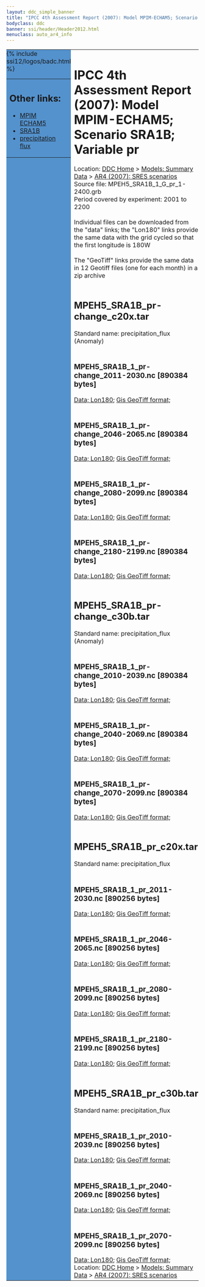 ```yaml
---
layout: ddc_simple_banner
title: "IPCC 4th Assessment Report (2007): Model MPIM-ECHAM5; Scenario SRA1B; Variable pr"
bodyclass: ddc
banner: ssi/header/Header2012.html
menuclass: auto_ar4_info
---
```



<table width="100%" border="0" cellspacing="0" cellpadding="0" style="border-collapse: collapse;">
<tr style="margin:0;padding:0;border:0;">
<td style="margin:0;padding:0;border:0;height:1pt;width:150pt;background:#5492CD;" valign="top" >

<div id="lh-col2" class="auto_ar4_info">
<table class="menumain" bgcolor="#5492CD" cellspacing="0" width="100%" border="0">
<tr><td>
<h2> Other links:</h2>
<ul>
<li><a href="/auto/ar4/model-MPIM-ECHAM5.html">MPIM<br/>ECHAM5</a></li>
<li><a href="/auto/ar4/scenario-SRA1B.html">SRA1B</a></li>
<li><a href="/auto/ar4/var-precipitation_flux.html">precipitation flux</a></li>
</ul>
</td></tr>
{% include ssi12/logos/badc.html %}
</table>
</div>
</td>
<td><h1>IPCC 4th Assessment Report (2007): Model MPIM-ECHAM5; Scenario SRA1B; Variable pr</h1>

<!-- Breadcrumb1 -->
<div id="breadcrumb1" align="left">
Location: <a href="/index.html">DDC Home</a> > <a href="/sim/gcm_clim/">Models: Summary Data</a>
> <a href="/sim/gcm_clim/SRES_AR4/index.html">AR4 (2007): SRES scenarios</a>
</div>
<!-- End of Breadcrumb1 -->Source file: MPEH5_SRA1B_1_G_pr_1-2400.grb
<br/>
Period covered by experiment: 2001 to 2200<br/>
<br/>Individual files can be downloaded from the "data" links; the "Lon180" links provide the same data
         with the grid cycled so that the first longitude is 180W<br/>
<br/>The "GeoTiff" links provide the same data in 12 Geotiff files (one for each month)
          in a zip archive<br/>
<br/><h2>MPEH5_SRA1B_pr-change_c20x.tar</h2>
Standard name: precipitation_flux (Anomaly)<br>
<br/><h3>MPEH5_SRA1B_1_pr-change_2011-2030.nc [890384 bytes]</h3>
<a href="/cgi-bin/downl/ar4_nc/pr/MPEH5_SRA1B_1_pr-change_2011-2030.nc">Data; </a><a href="/cgi-bin/downl/ar4_nc/pr/MPEH5_SRA1B_1_pr-change_2011-2030.cyto180.nc"> Lon180</a>; <a href="/cgi-bin/downl/ar4_tif/pr/MPEH5_SRA1B_1_pr-change_2011-2030.zip">Gis GeoTiff format; </a><br/>
<br/><h3>MPEH5_SRA1B_1_pr-change_2046-2065.nc [890384 bytes]</h3>
<a href="/cgi-bin/downl/ar4_nc/pr/MPEH5_SRA1B_1_pr-change_2046-2065.nc">Data; </a><a href="/cgi-bin/downl/ar4_nc/pr/MPEH5_SRA1B_1_pr-change_2046-2065.cyto180.nc"> Lon180</a>; <a href="/cgi-bin/downl/ar4_tif/pr/MPEH5_SRA1B_1_pr-change_2046-2065.zip">Gis GeoTiff format; </a><br/>
<br/><h3>MPEH5_SRA1B_1_pr-change_2080-2099.nc [890384 bytes]</h3>
<a href="/cgi-bin/downl/ar4_nc/pr/MPEH5_SRA1B_1_pr-change_2080-2099.nc">Data; </a><a href="/cgi-bin/downl/ar4_nc/pr/MPEH5_SRA1B_1_pr-change_2080-2099.cyto180.nc"> Lon180</a>; <a href="/cgi-bin/downl/ar4_tif/pr/MPEH5_SRA1B_1_pr-change_2080-2099.zip">Gis GeoTiff format; </a><br/>
<br/><h3>MPEH5_SRA1B_1_pr-change_2180-2199.nc [890384 bytes]</h3>
<a href="/cgi-bin/downl/ar4_nc/pr/MPEH5_SRA1B_1_pr-change_2180-2199.nc">Data; </a><a href="/cgi-bin/downl/ar4_nc/pr/MPEH5_SRA1B_1_pr-change_2180-2199.cyto180.nc"> Lon180</a>; <a href="/cgi-bin/downl/ar4_tif/pr/MPEH5_SRA1B_1_pr-change_2180-2199.zip">Gis GeoTiff format; </a><br/>
<br/><h2>MPEH5_SRA1B_pr-change_c30b.tar</h2>
Standard name: precipitation_flux (Anomaly)<br>
<br/><h3>MPEH5_SRA1B_1_pr-change_2010-2039.nc [890384 bytes]</h3>
<a href="/cgi-bin/downl/ar4_nc/pr/MPEH5_SRA1B_1_pr-change_2010-2039.nc">Data; </a><a href="/cgi-bin/downl/ar4_nc/pr/MPEH5_SRA1B_1_pr-change_2010-2039.cyto180.nc"> Lon180</a>; <a href="/cgi-bin/downl/ar4_tif/pr/MPEH5_SRA1B_1_pr-change_2010-2039.zip">Gis GeoTiff format; </a><br/>
<br/><h3>MPEH5_SRA1B_1_pr-change_2040-2069.nc [890384 bytes]</h3>
<a href="/cgi-bin/downl/ar4_nc/pr/MPEH5_SRA1B_1_pr-change_2040-2069.nc">Data; </a><a href="/cgi-bin/downl/ar4_nc/pr/MPEH5_SRA1B_1_pr-change_2040-2069.cyto180.nc"> Lon180</a>; <a href="/cgi-bin/downl/ar4_tif/pr/MPEH5_SRA1B_1_pr-change_2040-2069.zip">Gis GeoTiff format; </a><br/>
<br/><h3>MPEH5_SRA1B_1_pr-change_2070-2099.nc [890384 bytes]</h3>
<a href="/cgi-bin/downl/ar4_nc/pr/MPEH5_SRA1B_1_pr-change_2070-2099.nc">Data; </a><a href="/cgi-bin/downl/ar4_nc/pr/MPEH5_SRA1B_1_pr-change_2070-2099.cyto180.nc"> Lon180</a>; <a href="/cgi-bin/downl/ar4_tif/pr/MPEH5_SRA1B_1_pr-change_2070-2099.zip">Gis GeoTiff format; </a><br/>
<br/><h2>MPEH5_SRA1B_pr_c20x.tar</h2>
Standard name: precipitation_flux<br>
<br/><h3>MPEH5_SRA1B_1_pr_2011-2030.nc [890256 bytes]</h3>
<a href="/cgi-bin/downl/ar4_nc/pr/MPEH5_SRA1B_1_pr_2011-2030.nc">Data; </a><a href="/cgi-bin/downl/ar4_nc/pr/MPEH5_SRA1B_1_pr_2011-2030.cyto180.nc"> Lon180</a>; <a href="/cgi-bin/downl/ar4_tif/pr/MPEH5_SRA1B_1_pr_2011-2030.zip">Gis GeoTiff format; </a><br/>
<br/><h3>MPEH5_SRA1B_1_pr_2046-2065.nc [890256 bytes]</h3>
<a href="/cgi-bin/downl/ar4_nc/pr/MPEH5_SRA1B_1_pr_2046-2065.nc">Data; </a><a href="/cgi-bin/downl/ar4_nc/pr/MPEH5_SRA1B_1_pr_2046-2065.cyto180.nc"> Lon180</a>; <a href="/cgi-bin/downl/ar4_tif/pr/MPEH5_SRA1B_1_pr_2046-2065.zip">Gis GeoTiff format; </a><br/>
<br/><h3>MPEH5_SRA1B_1_pr_2080-2099.nc [890256 bytes]</h3>
<a href="/cgi-bin/downl/ar4_nc/pr/MPEH5_SRA1B_1_pr_2080-2099.nc">Data; </a><a href="/cgi-bin/downl/ar4_nc/pr/MPEH5_SRA1B_1_pr_2080-2099.cyto180.nc"> Lon180</a>; <a href="/cgi-bin/downl/ar4_tif/pr/MPEH5_SRA1B_1_pr_2080-2099.zip">Gis GeoTiff format; </a><br/>
<br/><h3>MPEH5_SRA1B_1_pr_2180-2199.nc [890256 bytes]</h3>
<a href="/cgi-bin/downl/ar4_nc/pr/MPEH5_SRA1B_1_pr_2180-2199.nc">Data; </a><a href="/cgi-bin/downl/ar4_nc/pr/MPEH5_SRA1B_1_pr_2180-2199.cyto180.nc"> Lon180</a>; <a href="/cgi-bin/downl/ar4_tif/pr/MPEH5_SRA1B_1_pr_2180-2199.zip">Gis GeoTiff format; </a><br/>
<br/><h2>MPEH5_SRA1B_pr_c30b.tar</h2>
Standard name: precipitation_flux<br>
<br/><h3>MPEH5_SRA1B_1_pr_2010-2039.nc [890256 bytes]</h3>
<a href="/cgi-bin/downl/ar4_nc/pr/MPEH5_SRA1B_1_pr_2010-2039.nc">Data; </a><a href="/cgi-bin/downl/ar4_nc/pr/MPEH5_SRA1B_1_pr_2010-2039.cyto180.nc"> Lon180</a>; <a href="/cgi-bin/downl/ar4_tif/pr/MPEH5_SRA1B_1_pr_2010-2039.zip">Gis GeoTiff format; </a><br/>
<br/><h3>MPEH5_SRA1B_1_pr_2040-2069.nc [890256 bytes]</h3>
<a href="/cgi-bin/downl/ar4_nc/pr/MPEH5_SRA1B_1_pr_2040-2069.nc">Data; </a><a href="/cgi-bin/downl/ar4_nc/pr/MPEH5_SRA1B_1_pr_2040-2069.cyto180.nc"> Lon180</a>; <a href="/cgi-bin/downl/ar4_tif/pr/MPEH5_SRA1B_1_pr_2040-2069.zip">Gis GeoTiff format; </a><br/>
<br/><h3>MPEH5_SRA1B_1_pr_2070-2099.nc [890256 bytes]</h3>
<a href="/cgi-bin/downl/ar4_nc/pr/MPEH5_SRA1B_1_pr_2070-2099.nc">Data; </a><a href="/cgi-bin/downl/ar4_nc/pr/MPEH5_SRA1B_1_pr_2070-2099.cyto180.nc"> Lon180</a>; <a href="/cgi-bin/downl/ar4_tif/pr/MPEH5_SRA1B_1_pr_2070-2099.zip">Gis GeoTiff format; </a><br/>
<!-- Breadcrumb2 -->
<div id="breadcrumb2" align="left">
Location: <a href="/index.html">DDC Home</a> > <a href="/sim/gcm_clim/">Models: Summary Data</a>
> <a href="/sim/gcm_clim/SRES_AR4/index.html">AR4 (2007): SRES scenarios</a>
</div>
<!-- End of Breadcrumb2 --></td></tr></table>
